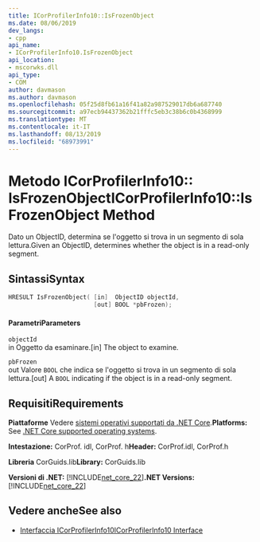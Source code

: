 ```yaml
---
title: ICorProfilerInfo10::IsFrozenObject
ms.date: 08/06/2019
dev_langs:
- cpp
api_name:
- ICorProfilerInfo10.IsFrozenObject
api_location:
- mscorwks.dll
api_type:
- COM
author: davmason
ms.author: davmason
ms.openlocfilehash: 05f25d8fb61a16f41a82a987529017db6a687740
ms.sourcegitcommit: a97ecb94437362b21fffc5eb3c38b6c0b4368999
ms.translationtype: MT
ms.contentlocale: it-IT
ms.lasthandoff: 08/13/2019
ms.locfileid: "68973991"
---
```

# <a name="icorprofilerinfo10isfrozenobject-method"></a><span data-ttu-id="0e88d-102">Metodo ICorProfilerInfo10:: IsFrozenObject</span><span class="sxs-lookup"><span data-stu-id="0e88d-102">ICorProfilerInfo10::IsFrozenObject Method</span></span>
  
 <span data-ttu-id="0e88d-103">Dato un ObjectID, determina se l'oggetto si trova in un segmento di sola lettura.</span><span class="sxs-lookup"><span data-stu-id="0e88d-103">Given an ObjectID, determines whether the object is in a read-only segment.</span></span>   
  
## <a name="syntax"></a><span data-ttu-id="0e88d-104">Sintassi</span><span class="sxs-lookup"><span data-stu-id="0e88d-104">Syntax</span></span>  
  
```cpp
HRESULT IsFrozenObject( [in]  ObjectID objectId,
                        [out] BOOL *pbFrozen);
```  
  
#### <a name="parameters"></a><span data-ttu-id="0e88d-105">Parametri</span><span class="sxs-lookup"><span data-stu-id="0e88d-105">Parameters</span></span>  
 
 `objectId` \
 <span data-ttu-id="0e88d-106">in Oggetto da esaminare.</span><span class="sxs-lookup"><span data-stu-id="0e88d-106">[in] The object to examine.</span></span>

 `pbFrozen` \
 <span data-ttu-id="0e88d-107">out Valore `BOOL` che indica se l'oggetto si trova in un segmento di sola lettura.</span><span class="sxs-lookup"><span data-stu-id="0e88d-107">[out] A `BOOL` indicating if the object is in a read-only segment.</span></span>

## <a name="requirements"></a><span data-ttu-id="0e88d-108">Requisiti</span><span class="sxs-lookup"><span data-stu-id="0e88d-108">Requirements</span></span>  
 <span data-ttu-id="0e88d-109">**Piattaforme** Vedere [sistemi operativi supportati da .NET Core](../../../core/windows-prerequisites.md#net-core-supported-operating-systems).</span><span class="sxs-lookup"><span data-stu-id="0e88d-109">**Platforms:** See [.NET Core supported operating systems](../../../core/windows-prerequisites.md#net-core-supported-operating-systems).</span></span>  
  
 <span data-ttu-id="0e88d-110">**Intestazione:** CorProf. idl, CorProf. h</span><span class="sxs-lookup"><span data-stu-id="0e88d-110">**Header:** CorProf.idl, CorProf.h</span></span>  
  
 <span data-ttu-id="0e88d-111">**Libreria** CorGuids.lib</span><span class="sxs-lookup"><span data-stu-id="0e88d-111">**Library:** CorGuids.lib</span></span>  
  
 <span data-ttu-id="0e88d-112">**Versioni di .NET:** [!INCLUDE[net_core_22](../../../../includes/net-core-30-md.md)]</span><span class="sxs-lookup"><span data-stu-id="0e88d-112">**.NET Versions:** [!INCLUDE[net_core_22](../../../../includes/net-core-30-md.md)]</span></span> 
  
## <a name="see-also"></a><span data-ttu-id="0e88d-113">Vedere anche</span><span class="sxs-lookup"><span data-stu-id="0e88d-113">See also</span></span>
- [<span data-ttu-id="0e88d-114">Interfaccia ICorProfilerInfo10</span><span class="sxs-lookup"><span data-stu-id="0e88d-114">ICorProfilerInfo10 Interface</span></span>](../../../../docs/framework/unmanaged-api/profiling/icorprofilerinfo10-interface.md)


